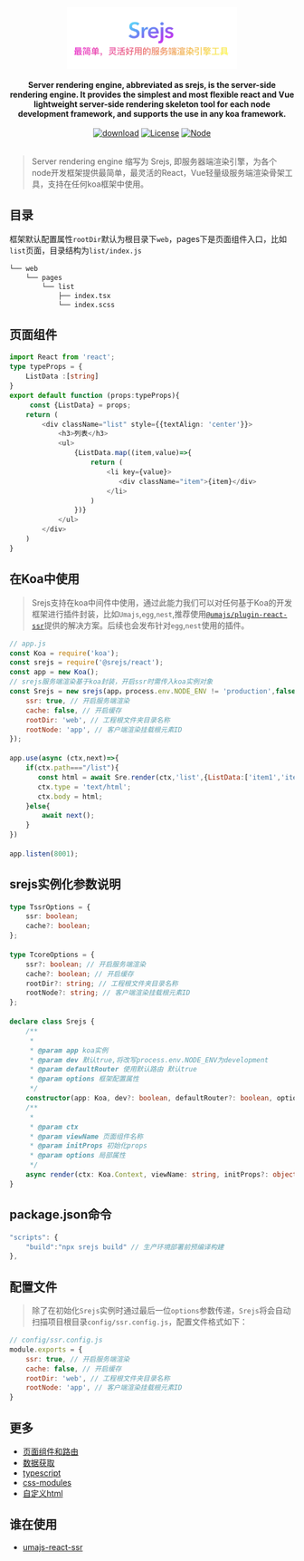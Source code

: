 <div align="center">
  <img src="./doc/Srejs.jpeg" width="300" />
</div>
<br />

<div align="center">
  <strong>Server rendering engine, abbreviated as srejs, is the server-side rendering engine. It provides the simplest and most flexible react and Vue lightweight server-side rendering skeleton tool for each node development framework, and supports the use in any koa framework.</strong>
</div>
<br />
<div align="center">
<a href="https://npmcharts.com/compare/@srejs/react" target="_blank"><img src="https://img.shields.io/npm/dt/@srejs/react" alt="download"></a>
<a href="https://github.com/dazjean/Srejs" target="_blank"><img src="https://img.shields.io/npm/l/vue.svg" alt="License"></a>
<a href="https://github.com/dazjean/Srejs" target="_blank"><img src="https://img.shields.io/badge/node-%3E=10-green.svg" alt="Node"></a>
</div>
<br />

> Server rendering engine 缩写为 Srejs, 即服务器端渲染引擎，为各个node开发框架提供最简单，最灵活的React，Vue轻量级服务端渲染骨架工具，支持在任何koa框架中使用。

## 目录
框架默认配置属性`rootDir`默认为根目录下`web`，pages下是页面组件入口，比如`list`页面，目录结构为`list/index.js`
```
└── web
    └── pages
        └── list
            ├── index.tsx
            └── index.scss
```

## 页面组件
```ts
import React from 'react';
type typeProps = {
    ListData :[string]
}
export default function (props:typeProps){
     const {ListData} = props;
    return (
        <div className="list" style={{textAlign: 'center'}}>
            <h3>列表</h3>
            <ul>
                {ListData.map((item,value)=>{
                    return (
                        <li key={value}>
                           <div className="item">{item}</div>
                        </li>
                    )
                })}
            </ul>
        </div>
    )
}
```

## 在Koa中使用
> Srejs支持在koa中间件中使用，通过此能力我们可以对任何基于Koa的开发框架进行插件封装，比如`Umajs`,`egg`,`nest`,推荐使用[`@umajs/plugin-react-ssr`](https://github.com/Umajs/plugin-react-ssr#readme)提供的解决方案。后续也会发布针对`egg`,`nest`使用的插件。

```js
// app.js
const Koa = require('koa');
const srejs = require('@srejs/react');
const app = new Koa();
// srejs服务端渲染基于koa封装，开启ssr时需传入koa实例对象
const Srejs = new srejs(app，process.env.NODE_ENV != 'production',false,{
    ssr: true, // 开启服务端渲染
    cache: false, // 开启缓存
    rootDir: 'web', // 工程根文件夹目录名称
    rootNode: 'app', // 客户端渲染挂载根元素ID
}); 

app.use(async (ctx,next)=>{
    if(ctx.path==="/list"){
       const html = await Sre.render(ctx,'list',{ListData:['item1','item2','item3','item4',]},{ssr:true,cache:true}); 
       ctx.type = 'text/html';
       ctx.body = html;
    }else{
        await next();
    }
})

app.listen(8001);
```

## srejs实例化参数说明
```ts
type TssrOptions = {
    ssr: boolean;
    cache?: boolean;
};

type TcoreOptions = {
    ssr?: boolean; // 开启服务端渲染
    cache?: boolean; // 开启缓存
    rootDir?: string; // 工程根文件夹目录名称
    rootNode?: string; // 客户端渲染挂载根元素ID
};

declare class Srejs {
    /**
     *
     * @param app koa实例
     * @param dev 默认true,将改写process.env.NODE_ENV为development
     * @param defaultRouter 使用默认路由 默认true
     * @param options 框架配置属性
     */
    constructor(app: Koa, dev?: boolean, defaultRouter?: boolean, options?: TcoreOptions);
    /**
     *
     * @param ctx
     * @param viewName 页面组件名称
     * @param initProps 初始化props
     * @param options 局部属性
     */
    async render(ctx: Koa.Context, viewName: string, initProps?: object, options?: TssrOptions): string;
} 
```

## package.json命令
```js
"scripts": {
    "build":"npx srejs build" // 生产环境部署前预编译构建
},

```

## 配置文件
> 除了在初始化`Srejs`实例时通过最后一位`options`参数传递，`Srejs`将会自动扫描项目根目录`config/ssr.config.js`，配置文件格式如下：

```js
// config/ssr.config.js
module.exports = {
    ssr: true, // 开启服务端渲染
    cache: false, // 开启缓存
    rootDir: 'web', // 工程根文件夹目录名称
    rootNode: 'app', // 客户端渲染挂载根元素ID
}
```

## 更多
- [页面组件和路由](./doc/page-router.md)
- [数据获取](./doc/initprops.md)
- [typescript](./doc/typescript.md)
- [css-modules](./doc/cssModules.md)
- [自定义html](./doc/htmlTemplate.md)

## 谁在使用
 - [umajs-react-ssr](https://github.com/Umajs/umajs-react-ssr)
